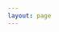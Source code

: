 ```yaml
---
layout: page
---
```


<script setup>
import {
  VPTeamPage,
  VPTeamPageTitle,
  VPTeamMembers
} from 'vitepress/theme'

const members = [
  {
    avatar: 'https://github.com/lassv.png',
    name: 'Lasse Vestergaard',
    title: 'Creator',
    links: [
      { icon: 'github', link: 'https://github.com/lassv' },
      { icon: 'twitter', link: 'https://twitter.com/lassv_05' }
    ]
  },
]
</script>

<VPTeamPage>
  <VPTeamPageTitle>
    <template #title>
      Our Team
    </template>
    <template #lead>
      This is our awesome team, that helped to make Facile CSS possible.
    </template>
  </VPTeamPageTitle>
  <VPTeamMembers
    :members="members"
  />
</VPTeamPage>
